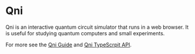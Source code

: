 # Qni

Qni is an interactive quantum circuit simulator that runs in a web browser. It
is useful for studying quantum computers and small experiments.

For more see the [Qni Guide](https://yasuhito.github.io/qni/) and
[Qni TypeScrpit API](https://yasuhito.github.io/qni/api/).
